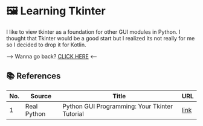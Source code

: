 # 🖼️ Learning Tkinter

I like to view tkinter as a foundation for other GUI modules in Python. I thought that Tkinter would be a good start but I realized its not really for me so I decided to drop it for Kotlin.

--> Wanna go back? [CLICK HERE](../) <--

## 📚 References
| No. | Source | Title | URL |
|-----|--------|-------|-----|
| 1 | Real Python | Python GUI Programming: Your Tkinter Tutorial | [link](https://realpython.com/python-gui-tkinter/#making-your-applications-interactive) |
